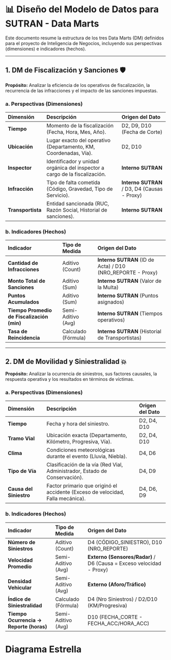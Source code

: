 # 📊 Diseño del Modelo de Datos para SUTRAN - Data Marts

Este documento resume la estructura de los tres Data Marts (DM) definidos para el proyecto de Inteligencia de Negocios, incluyendo sus perspectivas (dimensiones) e indicadores (hechos).

---

## 1. DM de Fiscalización y Sanciones 🛡️

**Propósito:** Analizar la eficiencia de los operativos de fiscalización, la recurrencia de las infracciones y el impacto de las sanciones impuestas.

### a. Perspectivas (Dimensiones)
| Dimensión | Descripción | Origen del Dato |
| :--- | :--- | :--- |
| **Tiempo** | Momento de la fiscalización (Fecha, Hora, Mes, Año). | D2, D9, D10 (Fecha de Corte) |
| **Ubicación** | Lugar exacto del operativo (Departamento, KM, Coordenadas, Vía). | D2, D10 |
| **Inspector** | Identificador y unidad orgánica del inspector a cargo de la fiscalización. | **Interno SUTRAN** |
| **Infracción** | Tipo de falta cometida (Código, Gravedad, Tipo de Servicio). | **Interno SUTRAN** / D3, D4 (Causas - Proxy) |
| **Transportista** | Entidad sancionada (RUC, Razón Social, Historial de sanciones). | **Interno SUTRAN** |

### b. Indicadores (Hechos)
| Indicador | Tipo de Medida | Origen del Dato |
| :--- | :--- | :--- |
| **Cantidad de Infracciones** | Aditivo (Count) | **Interno SUTRAN** (ID de Acta) / D10 (NRO_REPORTE - Proxy) |
| **Monto Total de Sanciones** | Aditivo (Sum) | **Interno SUTRAN** (Valor de la Multa) |
| **Puntos Acumulados** | Aditivo (Sum) | **Interno SUTRAN** (Puntos asignados) |
| **Tiempo Promedio de Fiscalización (min)** | Semi-Aditivo (Avg) | **Interno SUTRAN** (Tiempos operativos) |
| **Tasa de Reincidencia** | Calculado (Fórmula) | **Interno SUTRAN** (Historial de Transportistas) |

---


## 2. DM de Movilidad y Siniestralidad 💥

**Propósito:** Analizar la ocurrencia de siniestros, sus factores causales, la respuesta operativa y los resultados en términos de víctimas.

### a. Perspectivas (Dimensiones)
| Dimensión | Descripción | Origen del Dato |
| :--- | :--- | :--- |
| **Tiempo** | Fecha y hora del siniestro. | D2, D4, D10 |
| **Tramo Vial** | Ubicación exacta (Departamento, Kilómetro, Progresiva, Vía). | D2, D4, D10 |
| **Clima** | Condiciones meteorológicas durante el evento (Lluvia, Niebla). | D4, D6 |
| **Tipo de Vía** | Clasificación de la vía (Red Vial, Administrador, Estado de Conservación). | D4, D9 |
| **Causa del Siniestro** | Factor primario que originó el accidente (Exceso de velocidad, Falla mecánica). | D4, D6, D9 |

### b. Indicadores (Hechos)
| Indicador | Tipo de Medida | Origen del Dato |
| :--- | :--- | :--- |
| **Número de Siniestros** | Aditivo (Count) | D4 (CÓDIGO_SINIESTRO), D10 (NRO_REPORTE) |
| **Velocidad Promedio** | Semi-Aditivo (Avg) | **Externo (Sensores/Radar)** / D6 (Causa = Exceso velocidad - Proxy) |
| **Densidad Vehicular** | Semi-Aditivo (Avg) | **Externo (Aforo/Tráfico)** |
| **Índice de Siniestralidad** | Calculado (Fórmula) | D4 (Nro Siniestros) / D2/D10 (KM/Progresiva) |
| **Tiempo Ocurrencia → Reporte (horas)** | Semi-Aditivo (Avg) | D10 (FECHA_CORTE - FECHA_ACC/HORA_ACC) |


# Diagrama Estrella

